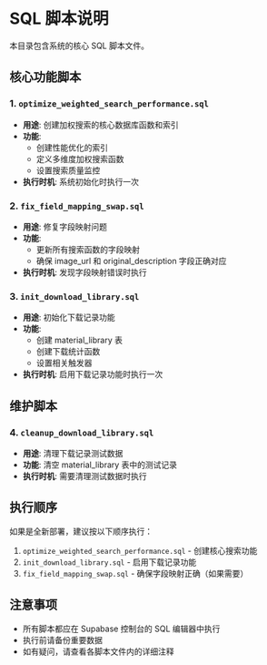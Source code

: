 # SQL 脚本说明

本目录包含系统的核心 SQL 脚本文件。

## 核心功能脚本

### 1. `optimize_weighted_search_performance.sql`
- **用途**: 创建加权搜索的核心数据库函数和索引
- **功能**: 
  - 创建性能优化的索引
  - 定义多维度加权搜索函数
  - 设置搜索质量监控
- **执行时机**: 系统初始化时执行一次

### 2. `fix_field_mapping_swap.sql` 
- **用途**: 修复字段映射问题
- **功能**:
  - 更新所有搜索函数的字段映射
  - 确保 image_url 和 original_description 字段正确对应
- **执行时机**: 发现字段映射错误时执行

### 3. `init_download_library.sql`
- **用途**: 初始化下载记录功能
- **功能**:
  - 创建 material_library 表
  - 创建下载统计函数
  - 设置相关触发器
- **执行时机**: 启用下载记录功能时执行一次

## 维护脚本

### 4. `cleanup_download_library.sql`
- **用途**: 清理下载记录测试数据
- **功能**: 清空 material_library 表中的测试记录
- **执行时机**: 需要清理测试数据时执行

## 执行顺序

如果是全新部署，建议按以下顺序执行：

1. `optimize_weighted_search_performance.sql` - 创建核心搜索功能
2. `init_download_library.sql` - 启用下载记录功能
3. `fix_field_mapping_swap.sql` - 确保字段映射正确（如果需要）

## 注意事项

- 所有脚本都应在 Supabase 控制台的 SQL 编辑器中执行
- 执行前请备份重要数据
- 如有疑问，请查看各脚本文件内的详细注释 